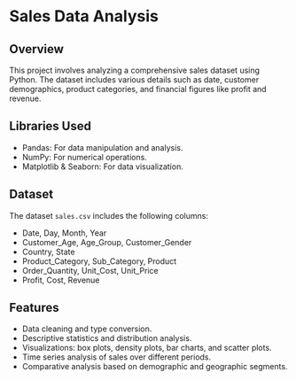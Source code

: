 # Sales Data Analysis

## Overview
This project involves analyzing a comprehensive sales dataset using Python. The dataset includes various details such as date, customer demographics, product categories, and financial figures like profit and revenue.

## Libraries Used
- Pandas: For data manipulation and analysis.
- NumPy: For numerical operations.
- Matplotlib & Seaborn: For data visualization.

## Dataset
The dataset `sales.csv` includes the following columns:
- Date, Day, Month, Year
- Customer_Age, Age_Group, Customer_Gender
- Country, State
- Product_Category, Sub_Category, Product
- Order_Quantity, Unit_Cost, Unit_Price
- Profit, Cost, Revenue

## Features
- Data cleaning and type conversion.
- Descriptive statistics and distribution analysis.
- Visualizations: box plots, density plots, bar charts, and scatter plots.
- Time series analysis of sales over different periods.
- Comparative analysis based on demographic and geographic segments.

